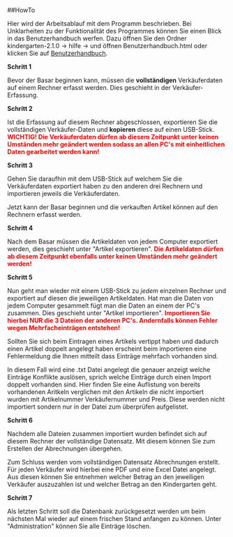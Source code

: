 ##HowTo

Hier wird der Arbeitsablauf mit dem Programm beschrieben.
Bei Unklarheiten zu der Funktionalität des Programmes können Sie einen Blick in das Benutzerhandbuch werfen. Dazu öffnen Sie den Ordner 
kindergarten-2.1.0 -> hilfe -> und öffnen Benutzerhandbuch.html
oder klicken Sie auf [Benutzerhandbuch](Benutzerhandbuch.html).

**Schritt 1**

Bevor der Basar beginnen kann, müssen die **vollständigen** Verkäuferdaten auf einem Rechner erfasst werden. Dies geschieht in der Verkäufer-Erfassung.

**Schritt 2**

Ist die Erfassung auf diesem Rechner abgeschlossen, exportieren Sie die vollständigen Verkäufer-Daten und __kopieren__ diese auf einen USB-Stick.
<span style="color:red"> **WICHTIG! Die Verkäuferdaten dürfen ab diesem Zeitpunkt unter keinen Umständen mehr geändert werden sodass an allen PC's mit einheitlichen Daten gearbeitet werden kann!**</span>

**Schritt 3**

Gehen Sie daraufhin mit dem USB-Stick auf welchem Sie die Verkäuferdaten exportiert haben zu den anderen drei Rechnern und importieren jeweils die Verkäuferdaten.

Jetzt kann der Basar beginnen und die verkauften Artikel können auf den Rechnern erfasst werden.

**Schritt 4**

Nach dem Basar müssen die Artikeldaten von jedem Computer exportiert werden, dies geschieht unter "Artikel exportieren".
<span style="color:red"> **Die Artikeldaten dürfen ab diesem Zeitpunkt ebenfalls unter keinen Umständen mehr geändert werden!**</span>

**Schritt 5**

Nun geht man wieder mit einem USB-Stick zu _jedem_ einzelnen Rechner und exportiert auf diesen die jeweiligen Artikeldaten.
Hat man die Daten von jedem Computer gesammelt fügt man die Daten an einem der PC's zusammen. Dies geschieht unter "Artikel importieren". 
<span style="color:red"> **Importieren Sie hierbei NUR die 3 Dateien der anderen PC's. Andernfalls können Fehler wegen Mehrfacheinträgen entstehen!**</span>

Sollten Sie sich beim Eintragen eines Artikels vertippt haben und dadurch einen Artikel doppelt angelegt haben erscheint beim importieren eine Fehlermeldung die Ihnen mitteilt dass Einträge mehrfach vorhanden sind.

In diesem Fall wird eine .txt Datei angelegt die genauer anzeigt welche Einträge Konflikte auslösen, sprich welche Einträge durch einen Import doppelt vorhanden sind. Hier finden Sie eine Auflistung von bereits vorhandenen Aritkeln verglichen mit den Artikeln die nicht importiert wurden mit Artikelnummer Verkäufernummer und Preis. Diese werden nicht importiert sondern nur in der Datei zum überprüfen aufgelistet. 

**Schritt 6**

Nachdem alle Dateien zusammen importiert wurden befindet sich auf diesem Rechner der vollständige Datensatz. Mit diesem können Sie zum Erstellen der Abrechnungen übergehen.

Zum Schluss werden vom vollständigen Datensatz Abrechnungen erstellt. Für jeden Verkäufer wird hierbei eine PDF und eine Excel Datei angelegt. Aus diesen können Sie entnehmen welcher Betrag an den jeweiligen Verkäufer auszuzahlen ist und welcher Betrag an den Kindergarten geht.

**Schritt 7**

Als letzten Schritt soll die Datenbank zurückgesetzt werden um beim nächsten Mal wieder auf einem frischen Stand anfangen zu können. Unter "Administration" können Sie alle Einträge löschen.



